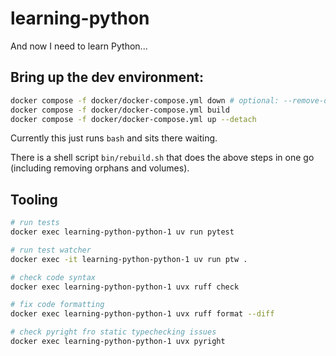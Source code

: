 # learning-python

And now I need to learn Python...

## Bring up the dev environment:

```bash
docker compose -f docker/docker-compose.yml down # optional: --remove-orphans --volumes
docker compose -f docker/docker-compose.yml build
docker compose -f docker/docker-compose.yml up --detach
```

Currently this just runs `bash` and sits there waiting.

There is a shell script `bin/rebuild.sh` that does the above steps in one go (including removing orphans and volumes).

## Tooling

```bash
# run tests
docker exec learning-python-python-1 uv run pytest

# run test watcher
docker exec -it learning-python-python-1 uv run ptw .

# check code syntax
docker exec learning-python-python-1 uvx ruff check

# fix code formatting
docker exec learning-python-python-1 uvx ruff format --diff

# check pyright fro static typechecking issues
docker exec learning-python-python-1 uvx pyright
```

